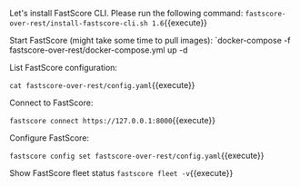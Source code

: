 Let's install FastScore CLI. Please run the following command:
`fastscore-over-rest/install-fastscore-cli.sh 1.6`{{execute}}

Start FastScore (might take some time to pull images):
`docker-compose -f fastscore-over-rest/docker-compose.yml up -d

List FastScore configuration:

`cat fastscore-over-rest/config.yaml`{{execute}}

Connect to FastScore:

`fastscore connect https://127.0.0.1:8000`{{execute}}

Configure FastScore:

`fastscore config set fastscore-over-rest/config.yaml`{{execute}}

Show FastScore fleet status
`fastscore fleet -v`{{execute}}
